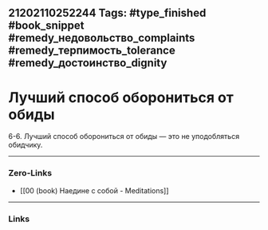 21202110252244
Tags: #type_finished #book_snippet #remedy_недовольство_complaints #remedy_терпимость_tolerance #remedy_достоинство_dignity
---
# Лучший способ оборониться от обиды

 6-6. Лучший способ оборониться от обиды — это не уподобляться обидчику. 

---
### Zero-Links
- [[00 (book) Наедине с собой - Meditations]]
---
### Links
